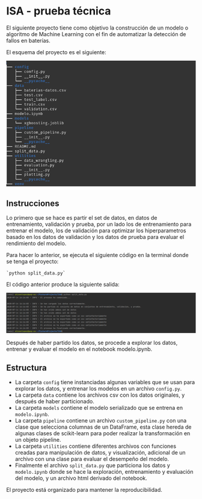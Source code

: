 # ISA - prueba técnica

El siguiente proyecto tiene como objetivo la construcción de un modelo o algoritmo de Machine Learning con el fin de automatizar la detección de fallos en baterías.

El esquema del proyecto es el siguiente:

<img src="screenshots/tree.png" alt=""/>

## Instrucciones

Lo primero que se hace es partir el set de datos, en datos de entrenamiento, validación y prueba, por un lado los de entrenamiento para entrenar el modelo, los de validación para optimizar los hiperparametros basado en los datos de validación y los datos de prueba para evaluar el rendimiento del modelo.

Para hacer lo anterior, se ejecuta el siguiente código en la terminal donde se tenga el proyecto:

    `python split_data.py`
    
El código anterior produce la siguiente salida:

<img src="screenshots/split_data.png" alt=""/>

Después de haber partido los datos, se procede a explorar los datos, entrenar y evaluar el modelo en el notebook modelo.ipynb.

## Estructura

* La carpeta `config` tiene instanciadas algunas variables que se usan para explorar los datos, y entrenar los modelos en un archivo `config.py`.
* La carpeta `data` contiene los archivos csv con los datos originales, y después de haber particionado.
* La carpeta `models` contiene el modelo serializado que se entrena en `modelo.ipynb`.
* La carpeta `pipeline` contiene un archivo `custom_pipeline.py` con una clase que selecciona columnas de un DataFrame, esta clase hereda de algunas clases de scikit-learn para poder realizar la transformación en un objeto pipeline.
* La carpeta `utilities` contiene diferentes archivos con funciones creadas para manipulación de datos, y visualización, adicional de un archivo con una clase para evaluar el desempeño del modelo.
* Finalmente el archivo `split_data.py` que particiona los datos y `modelo.ipynb` donde se hace la exploración, entrenamiento y evaluación del modelo, y un archivo html derivado del notebook.

El proyecto está organizado para mantener la reproducibilidad.